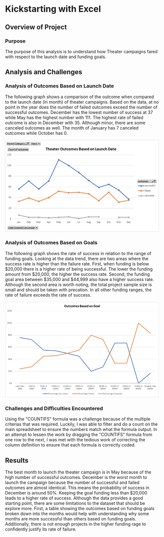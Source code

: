 # Kickstarting with Excel

## Overview of Project

### Purpose
The purpose of this analysis is to understand how Theater campaigns fared with respect to the launch date and funding goals. 

## Analysis and Challenges

### Analysis of Outcomes Based on Launch Date
The following graph shows a comparison of the outcome when compared to the launch date (in month) of theater campaigns. Based on the data, at no point in the year does the number of failed outcomes exceed the number of successful outcomes. December has the lowest number of success at 37 while May has the highest number with 111. The highest rate of failed outcome is also in December with 35. Although minor, there are some canceled outcomes as well. The month of January has 7 canceled outcomes while October has 0.

<img src = "Resources/Theater_Outcomes_vs_Launch.png" >

### Analysis of Outcomes Based on Goals
The following graph shows the rate of success in relation to the range of funding goals. Looking at the data trend, there are two areas where the success rate is higher than the failure rate. First, when funding is below $20,000 there is a higher rate of being successful. The lower the funding amount from $20,000, the higher the success rate. Second, the funding goal area between $35,000 and $44,999 also have a higher success rate. Although the second area is worth noting, the total project sample size is small and should be taken with precation. In all other funding ranges, the rate of failure exceeds the rate of success.   

<img src = "Resources/Outcome_vs_Goals.png" width = 600>

### Challenges and Difficulties Encountered
Using the "COUNTIFS" formula was a challenge because of the multiple criterias that was required. Luckily, I was able to filter and do a count on the main spreadsheet to ensure the numbers match what the formula output. In an attempt to lessen the work by dragging the "COUNTIFS" formula from one row to the next, I was met with the tedious work of correcting the column definition to ensure that each formula is correctly coded. 

## Results
The best month to launch the theater campaign is in May because of the high number of successful outcomes. December is the worst month to launch the campaign because the number of successful and failed outcomes are almost identical. This means the probability of success in December is around 50%. Keeping the goal funding less than $20,000 leads to a higher rate of success. 
Although the data provides a good starting point, there are some limitations to the dataset that should be explore more. First, a table showing the outcomes based on funding goals broken down into the months would help with understanding why some months are more successful than others based on funding goals. Additionally, there is not enough projects in the higher funding rage to confidently justify its rate of failure.    

